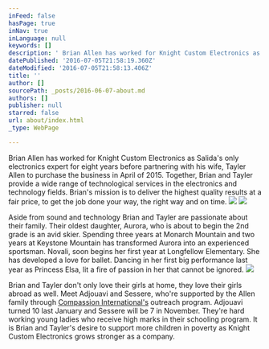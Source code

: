 ```yaml
---
inFeed: false
hasPage: true
inNav: true
inLanguage: null
keywords: []
description: ' Brian Allen has worked for Knight Custom Electronics as Salida''s only electronics expert for eight years before partnering with his wife, Tayler Allen to purchase the business in April of 2015. Together, Brian and Tayler provide a wide range of technological services in the electronics and technology fields. Brian''s mission is to deliver the highest quality results at a fair price, to get the job done your way, the right way and on time. '
datePublished: '2016-07-05T21:58:19.360Z'
dateModified: '2016-07-05T21:58:13.406Z'
title: ''
author: []
sourcePath: _posts/2016-06-07-about.md
authors: []
publisher: null
starred: false
url: about/index.html
_type: WebPage

---
```

Brian Allen has worked for Knight Custom Electronics as Salida's only electronics expert for eight years before partnering with his wife, Tayler Allen to purchase the business in April of 2015\. Together, Brian and Tayler provide a wide range of technological services in the electronics and technology fields. Brian's mission is to deliver the highest quality results at a fair price, to get the job done your way, the right way and on time. ![](https://imgflo.herokuapp.com/graph/vahj1ThiexotieMo/bb3c8b64957312cecfa966f48a24a9f4/croprotate.jpg?cropheight=3333&cropwidth=2223&degrees=0&input=https%3A%2F%2Fthe-grid-user-content.s3-us-west-2.amazonaws.com%2F22144d5a-4a84-4e2d-8663-962703d087c7.jpg&x=0&y=0)
![](https://the-grid-user-content.s3-us-west-2.amazonaws.com/cc3bd9d4-f200-4038-9945-6d7849942b2d.jpg)

Aside from sound and technology Brian and Tayler are passionate about their family. Their oldest daughter, Aurora, who is about to begin the 2nd grade is an avid skier. Spending three years at Monarch Mountain and two years at Keystone Mountain has transformed Aurora into an experienced sportsman. Novali, soon begins her first year at Longfellow Elementary. She has developed a love for ballet. Dancing in her first big performance last year as Princess Elsa, lit a fire of passion in her that cannot be ignored. ![](https://the-grid-user-content.s3-us-west-2.amazonaws.com/c69ee01f-97e1-41e4-888e-a23833a08e0e.jpg)

Brian and Tayler don't only love their girls at home, they love their girls abroad as well. Meet Adjouavi and Sessere, who're supported by the Allen family through [Compassion International's][0] outreach program. Adjouavi turned 10 last January and Sessere will be 7 in November. They're hard working young ladies who receive high marks in their schooling program. It is Brian and Tayler's desire to support more children in poverty as Knight Custom Electronics grows stronger as a company. 

[0]: http://www.compassion.com/